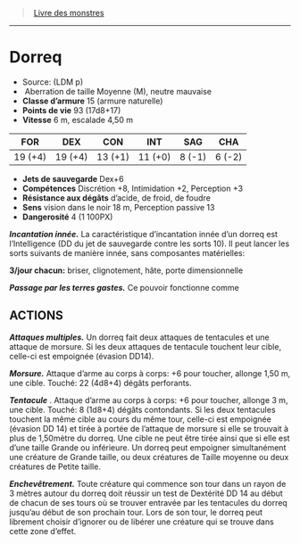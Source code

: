 ﻿> [Livre des monstres](tome_of_beasts.md)

---

# Dorreq

- Source: (LDM p)
-  Aberration de taille Moyenne (M), neutre mauvaise
- **Classe d’armure** 15 (armure naturelle)
- **Points de vie** 93 (17d8+17)
- **Vitesse** 6 m, escalade 4,50 m

|FOR|DEX|CON|INT|SAG|CHA|
|---|---|---|---|---|---|
|19 (+4)|19 (+4)|13 (+1)|11 (+0)|8 (-1)|6 (-2)|

- **Jets de sauvegarde** Dex+6
- **Compétences** Discrétion +8, Intimidation +2, Perception +3
- **Résistance aux dégâts** d’acide, de froid, de foudre
- **Sens** vision dans le noir 18 m, Perception passive 13
- **Dangerosité** 4 (1 100PX)

**_Incantation innée._** La caractéristique d’incantation innée d’un dorreq est l’Intelligence (DD du jet de sauvegarde contre les sorts 10). Il peut lancer les sorts suivants de manière innée, sans composantes matérielles:

**3/jour chacun:** briser, clignotement, hâte, porte dimensionnelle

**_Passage par les terres gastes._** Ce pouvoir fonctionne comme

## ACTIONS

**_Attaques multiples._** Un dorreq fait deux attaques de tentacules et une attaque de morsure. Si les deux attaques de tentacule touchent leur cible, celle-ci est empoignée (évasion DD14).

**_Morsure._** Attaque d’arme au corps à corps: +6 pour toucher, allonge 1,50 m, une cible. Touché: 22 (4d8+4) dégâts perforants.

**_Tentacule_** . Attaque d’arme au corps à corps: +6 pour toucher, allonge 3 m, une cible. Touché: 8 (1d8+4) dégâts contondants. Si les deux tentacules touchent la même cible au cours du même tour, celle-ci est empoignée (évasion DD 14) et tirée à portée de l’attaque de morsure si elle se trouvait à plus de 1,50mètre du dorreq. Une cible ne peut être tirée ainsi que si elle est d’une taille Grande ou inférieure. Un dorreq peut empoigner simultanément une créature de Grande taille, ou deux créatures de Taille moyenne ou deux créatures de Petite taille.

**_Enchevêtrement._** Toute créature qui commence son tour dans un rayon de 3 mètres autour du dorreq doit réussir un test de Dextérité DD 14 au début de chacun de ses tours où se trouver entravée par les tentacules du dorreq jusqu’au début de son prochain tour. Lors de son tour, le dorreq peut librement choisir d’ignorer ou de libérer une créature qui se trouve dans cette zone d’effet.

